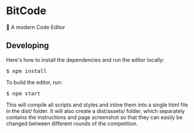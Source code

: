 # BitCode
🚀 A modern Code Editor

<h2>Developing</h2>
Here's how to install the dependencies and run the editor locally:
<pre>
$ npm install</pre>

<p>To build the editor, run:</p>
<pre>
$ npm start</pre>

This will compile all scripts and styles and inline them into a single html file in the dist/ folder. It will also create a dist/assets/ folder, which separately contains the instructions and page screenshot so that they can easily be changed between different rounds of the competition.

